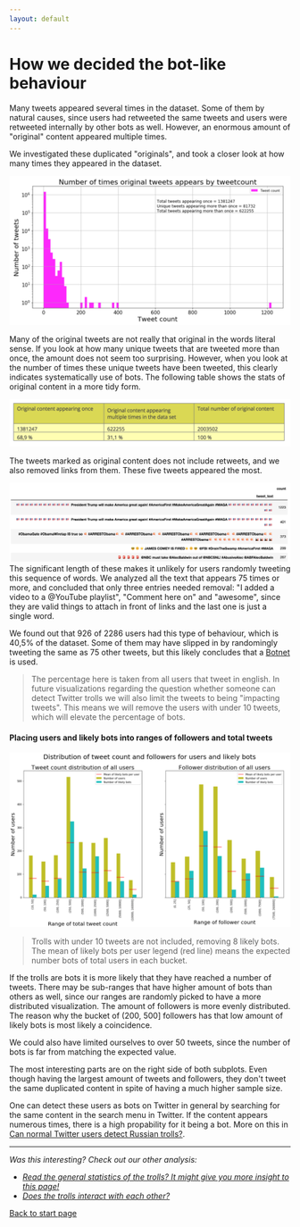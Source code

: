 ```yaml
---
layout: default
---
```


# How we decided the bot-like behaviour

Many tweets appeared several times in the dataset. Some of them by natural causes, since users had retweeted the same tweets and users were retweeted internally by other bots as well. However, an enormous amount of "original" content appeared multiple times.

We investigated these duplicated "originals", and took a closer look at how many times they appeared in the dataset.

![Cumulative distribution](/botsdeciding/originaltweetshist.png)


Many of the original tweets are not really that original in the words literal sense. If you look at how many unique tweets that are tweeted more than once, the amount does not seem too surprising. However, when you look at the number of times these unique tweets have been tweeted, this clearly indicates systematically use of bots. The following table shows the stats of original content in a more tidy form.


![Table of original content](/botsdeciding/originaltweetstable.png)

The tweets marked as original content does not include retweets, and we also removed links from them. These five tweets appeared the most.

![Cumulative distribution](/botsdeciding/duplicatedtweetsexamples.png)
The significant length of these makes it unlikely for users randomly tweeting this sequence of words. We analyzed all the text that appears 75 times or more, and concluded that only three entries needed removal: "I added a video to a @YouTube playlist", "Comment here on" and "awesome", since they are valid things to attach in front of links and the last one is just a single word.

We found out that 926 of 2286 users had this type of behaviour, which is 40,5% of the dataset. Some of them may have slipped in by randomingly tweeting the same as 75 other tweets, but this likely concludes that a [Botnet](https://en.wikipedia.org/wiki/Botnet) is used. 
> The percentage here is taken from all users that tweet in english. In future visualizations regarding the question whether someone can detect Twitter trolls we will also limit the tweets to being "impacting tweets". This means we will remove the users with under 10 tweets, which will elevate the percentage of bots.

#### Placing users and likely bots into ranges of followers and total tweets
![Follower and tweetcount](/botsdeciding/botsandusers.png)
>Trolls with under 10 tweets are not included, removing 8 likely bots. The mean of likely bots per user legend (red line) means the expected number bots of total users in each bucket.

If the trolls are bots it is more likely that they have reached a number of tweets. There may be sub-ranges that have higher amount of bots than others as well, since our ranges are randomly picked to have a more distributed visualization. The amount of followers is more evenly distributed. The reason why the bucket of (200, 500] followers has that low amount of likely bots is most likely a coincidence.

We could also have limited ourselves to over 50 tweets, since the number of bots is far from matching the expected value.

The most interesting parts are on the right side of both subplots. Even though having the largest amount of tweets and followers, they don't tweet the same duplicated content in spite of having a much higher sample size. 

One can detect these users as bots on Twitter in general by searching for the same content in the search menu in Twitter. If the content appears numerous times, there is a high propability for it being a bot. More on this in [Can normal Twitter users detect Russian trolls?](./userdetect.html). 

***
*Was this interesting? Check out our other analysis:*

- *[Read the general statistics of the trolls? It might give you more insight to this page!](./generalstats.html)*
- *[Does the trolls interact with each other?](./interact.html)*

[Back to start page](./)
